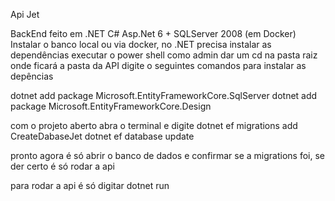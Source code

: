 Api Jet

BackEnd feito em .NET C# Asp.Net 6 + SQLServer 2008 (em Docker)
Instalar o banco local ou via docker, no .NET precisa instalar as dependências 
executar o power shell como admin dar um cd na pasta raiz onde ficará a pasta da API
digite o seguintes comandos para instalar as depências

dotnet add package Microsoft.EntityFrameworkCore.SqlServer
dotnet add package Microsoft.EntityFrameworkCore.Design

com o projeto aberto abra o terminal e digite
dotnet ef migrations add CreateDabaseJet
dotnet ef database update

pronto agora é só abrir o banco de dados e confirmar se a migrations foi, se der certo é só rodar a api 

para rodar a api é só digitar
dotnet run
